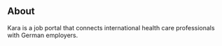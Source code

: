 ## About

Kara is a job portal that connects international health care professionals with German employers.
